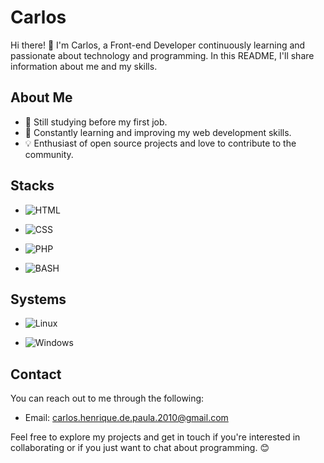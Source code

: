 # Carlos

Hi there! 👋 I'm Carlos, a Front-end Developer continuously learning and passionate about technology and programming. In this README, I'll share information about me and my skills.

## About Me

- 💼 Still studying before my first job.
- 🌱 Constantly learning and improving my web development skills.
- 💡 Enthusiast of open source projects and love to contribute to the community.

## Stacks

- ![HTML](https://img.shields.io/badge/-HTML-E34F26?style=flat&logo=html5&logoColor=white)

- ![CSS](https://img.shields.io/badge/-CSS-1572B6?style=flat&logo=css3&logoColor=white)

- ![PHP](https://img.shields.io/badge/-PHP-777BB4?style=flat&logo=php&logoColor=white)

- ![BASH](https://img.shields.io/badge/-BASH-4EAA25?style=flat&logo=gnu-bash&logoColor=white)

## Systems

- ![Linux](https://img.shields.io/badge/-Linux-FCC624?style=flat&logo=linux&logoColor=black)

- ![Windows](https://img.shields.io/badge/-Windows-0078D6?style=flat&logo=windows&logoColor=white)

## Contact

You can reach out to me through the following:

- Email: carlos.henrique.de.paula.2010@gmail.com

Feel free to explore my projects and get in touch if you're interested in collaborating or if you just want to chat about programming. 😊
